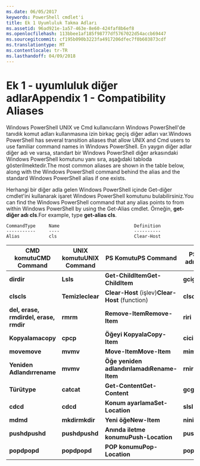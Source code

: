 ```yaml
---
ms.date: 06/05/2017
keywords: PowerShell cmdlet'i
title: Ek 1 Uyumluluk Takma Adları
ms.assetid: 96ad921e-1a57-463e-8e60-424faf8b6ef8
ms.openlocfilehash: 113bbee1af185f98777df5767022d54accb69447
ms.sourcegitcommit: cf195b090b3223fa4917206dfec7f0b603873cdf
ms.translationtype: MT
ms.contentlocale: tr-TR
ms.lasthandoff: 04/09/2018
---
```

# <a name="appendix-1---compatibility-aliases"></a><span data-ttu-id="3b7cb-103">Ek 1 - uyumluluk diğer adlar</span><span class="sxs-lookup"><span data-stu-id="3b7cb-103">Appendix 1 - Compatibility Aliases</span></span>

<span data-ttu-id="3b7cb-104">Windows PowerShell UNIX ve Cmd kullanıcıların Windows PowerShell'de tanıdık komut adları kullanmasına izin birkaç geçiş diğer adları var.</span><span class="sxs-lookup"><span data-stu-id="3b7cb-104">Windows PowerShell has several transition aliases that allow UNIX and Cmd users to use familiar command names in Windows PowerShell.</span></span> <span data-ttu-id="3b7cb-105">En yaygın diğer adlar diğer adı ve varsa, standart bir Windows PowerShell diğer arkasındaki Windows PowerShell komutunu yanı sıra, aşağıdaki tabloda gösterilmektedir.</span><span class="sxs-lookup"><span data-stu-id="3b7cb-105">The most common aliases are shown in the table below, along with the Windows PowerShell command behind the alias and the standard Windows PowerShell alias if one exists.</span></span>

<span data-ttu-id="3b7cb-106">Herhangi bir diğer adla gelen Windows PowerShell içinde Get-diğer cmdlet'ini kullanarak işaret Windows PowerShell komutunu bulabilirsiniz.</span><span class="sxs-lookup"><span data-stu-id="3b7cb-106">You can find the Windows PowerShell command that any alias points to from within Windows PowerShell by using the Get-Alias cmdlet.</span></span> <span data-ttu-id="3b7cb-107">Örneğin, **get-diğer adı cls**.</span><span class="sxs-lookup"><span data-stu-id="3b7cb-107">For example, type **get-alias cls**.</span></span>

```
CommandType     Name                            Definition
-----------     ----                            ----------
Alias           cls                             Clear-Host
```

|<span data-ttu-id="3b7cb-108">CMD komutu</span><span class="sxs-lookup"><span data-stu-id="3b7cb-108">CMD Command</span></span>|<span data-ttu-id="3b7cb-109">UNIX komutu</span><span class="sxs-lookup"><span data-stu-id="3b7cb-109">UNIX Command</span></span>|<span data-ttu-id="3b7cb-110">PS Komutu</span><span class="sxs-lookup"><span data-stu-id="3b7cb-110">PS Command</span></span>|<span data-ttu-id="3b7cb-111">PS Diğer adı</span><span class="sxs-lookup"><span data-stu-id="3b7cb-111">PS Alias</span></span>|
|---------------|----------------|--------------|------------|
|<span data-ttu-id="3b7cb-112">**dir**</span><span class="sxs-lookup"><span data-stu-id="3b7cb-112">**dir**</span></span>|<span data-ttu-id="3b7cb-113">**Ls**</span><span class="sxs-lookup"><span data-stu-id="3b7cb-113">**ls**</span></span>|<span data-ttu-id="3b7cb-114">**Get-ChildItem**</span><span class="sxs-lookup"><span data-stu-id="3b7cb-114">**Get-ChildItem**</span></span>|<span data-ttu-id="3b7cb-115">**gci**</span><span class="sxs-lookup"><span data-stu-id="3b7cb-115">**gci**</span></span>|
|<span data-ttu-id="3b7cb-116">**cls**</span><span class="sxs-lookup"><span data-stu-id="3b7cb-116">**cls**</span></span>|<span data-ttu-id="3b7cb-117">**Temizle**</span><span class="sxs-lookup"><span data-stu-id="3b7cb-117">**clear**</span></span>|<span data-ttu-id="3b7cb-118">**Clear-Host** (işlev)</span><span class="sxs-lookup"><span data-stu-id="3b7cb-118">**Clear-Host** (function)</span></span>|<span data-ttu-id="3b7cb-119">**cls**</span><span class="sxs-lookup"><span data-stu-id="3b7cb-119">**cls**</span></span>|
|<span data-ttu-id="3b7cb-120">**del, erase, rmdir**</span><span class="sxs-lookup"><span data-stu-id="3b7cb-120">**del, erase, rmdir**</span></span>|<span data-ttu-id="3b7cb-121">**rm**</span><span class="sxs-lookup"><span data-stu-id="3b7cb-121">**rm**</span></span>|<span data-ttu-id="3b7cb-122">**Remove-Item**</span><span class="sxs-lookup"><span data-stu-id="3b7cb-122">**Remove-Item**</span></span>|<span data-ttu-id="3b7cb-123">**ri**</span><span class="sxs-lookup"><span data-stu-id="3b7cb-123">**ri**</span></span>|
|<span data-ttu-id="3b7cb-124">**Kopyalama**</span><span class="sxs-lookup"><span data-stu-id="3b7cb-124">**copy**</span></span>|<span data-ttu-id="3b7cb-125">**cp**</span><span class="sxs-lookup"><span data-stu-id="3b7cb-125">**cp**</span></span>|<span data-ttu-id="3b7cb-126">**Öğeyi Kopyala**</span><span class="sxs-lookup"><span data-stu-id="3b7cb-126">**Copy-Item**</span></span>|<span data-ttu-id="3b7cb-127">**ci**</span><span class="sxs-lookup"><span data-stu-id="3b7cb-127">**ci**</span></span>|
|<span data-ttu-id="3b7cb-128">**move**</span><span class="sxs-lookup"><span data-stu-id="3b7cb-128">**move**</span></span>|<span data-ttu-id="3b7cb-129">**mv**</span><span class="sxs-lookup"><span data-stu-id="3b7cb-129">**mv**</span></span>|<span data-ttu-id="3b7cb-130">**Move-Item**</span><span class="sxs-lookup"><span data-stu-id="3b7cb-130">**Move-Item**</span></span>|<span data-ttu-id="3b7cb-131">**mi**</span><span class="sxs-lookup"><span data-stu-id="3b7cb-131">**mi**</span></span>|
|<span data-ttu-id="3b7cb-132">**Yeniden Adlandır**</span><span class="sxs-lookup"><span data-stu-id="3b7cb-132">**rename**</span></span>|<span data-ttu-id="3b7cb-133">**mv**</span><span class="sxs-lookup"><span data-stu-id="3b7cb-133">**mv**</span></span>|<span data-ttu-id="3b7cb-134">**Öğe yeniden adlandırılamadı**</span><span class="sxs-lookup"><span data-stu-id="3b7cb-134">**Rename-Item**</span></span>|<span data-ttu-id="3b7cb-135">**rni**</span><span class="sxs-lookup"><span data-stu-id="3b7cb-135">**rni**</span></span>|
|<span data-ttu-id="3b7cb-136">**Türü**</span><span class="sxs-lookup"><span data-stu-id="3b7cb-136">**type**</span></span>|<span data-ttu-id="3b7cb-137">**cat**</span><span class="sxs-lookup"><span data-stu-id="3b7cb-137">**cat**</span></span>|<span data-ttu-id="3b7cb-138">**Get-Content**</span><span class="sxs-lookup"><span data-stu-id="3b7cb-138">**Get-Content**</span></span>|<span data-ttu-id="3b7cb-139">**gc**</span><span class="sxs-lookup"><span data-stu-id="3b7cb-139">**gc**</span></span>|
|<span data-ttu-id="3b7cb-140">**cd**</span><span class="sxs-lookup"><span data-stu-id="3b7cb-140">**cd**</span></span>|<span data-ttu-id="3b7cb-141">**cd**</span><span class="sxs-lookup"><span data-stu-id="3b7cb-141">**cd**</span></span>|<span data-ttu-id="3b7cb-142">**Konum ayarlama**</span><span class="sxs-lookup"><span data-stu-id="3b7cb-142">**Set-Location**</span></span>|<span data-ttu-id="3b7cb-143">**sl**</span><span class="sxs-lookup"><span data-stu-id="3b7cb-143">**sl**</span></span>|
|<span data-ttu-id="3b7cb-144">**md**</span><span class="sxs-lookup"><span data-stu-id="3b7cb-144">**md**</span></span>|<span data-ttu-id="3b7cb-145">**mkdir**</span><span class="sxs-lookup"><span data-stu-id="3b7cb-145">**mkdir**</span></span>|<span data-ttu-id="3b7cb-146">**Yeni öğe**</span><span class="sxs-lookup"><span data-stu-id="3b7cb-146">**New-Item**</span></span>|<span data-ttu-id="3b7cb-147">**ni**</span><span class="sxs-lookup"><span data-stu-id="3b7cb-147">**ni**</span></span>|
|<span data-ttu-id="3b7cb-148">**pushd**</span><span class="sxs-lookup"><span data-stu-id="3b7cb-148">**pushd**</span></span>|<span data-ttu-id="3b7cb-149">**pushd**</span><span class="sxs-lookup"><span data-stu-id="3b7cb-149">**pushd**</span></span>|<span data-ttu-id="3b7cb-150">**Anında iletme konumu**</span><span class="sxs-lookup"><span data-stu-id="3b7cb-150">**Push-Location**</span></span>|<span data-ttu-id="3b7cb-151">**pushd**</span><span class="sxs-lookup"><span data-stu-id="3b7cb-151">**pushd**</span></span>|
|<span data-ttu-id="3b7cb-152">**popd**</span><span class="sxs-lookup"><span data-stu-id="3b7cb-152">**popd**</span></span>|<span data-ttu-id="3b7cb-153">**popd**</span><span class="sxs-lookup"><span data-stu-id="3b7cb-153">**popd**</span></span>|<span data-ttu-id="3b7cb-154">**POP konumu**</span><span class="sxs-lookup"><span data-stu-id="3b7cb-154">**Pop-Location**</span></span>|<span data-ttu-id="3b7cb-155">**popd**</span><span class="sxs-lookup"><span data-stu-id="3b7cb-155">**popd**</span></span>|